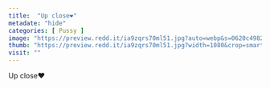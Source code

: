 ```yaml
---
title:  "Up close❤️"
metadate: "hide"
categories: [ Pussy ]
image: "https://preview.redd.it/ia9zqrs70ml51.jpg?auto=webp&s=0620c4982d96277022c07d7cc2e227a3518d4911"
thumb: "https://preview.redd.it/ia9zqrs70ml51.jpg?width=1080&crop=smart&auto=webp&s=991e8209b6d7758f0802f9f2f406a6f62825f380"
visit: ""
---
```

Up close❤️
